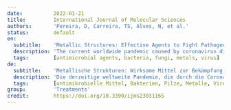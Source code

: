 ```yaml
---
date:          2022-01-21
title:         International Journal of Molecular Sciences
authors:       'Pereira, D, Carreira, TS, Alves, N, et al.'
status:        default
en:
  subtitle:    'Metallic Structures: Effective Agents to Fight Pathogenic Microorganisms'
  description: 'The current worldwide pandemic caused by coronavirus disease 2019 (COVID-19) had alerted the population to the risk that small microorganisms can create for humankind’s wellbeing and survival. All of us have been affected, directly or indirectly, by this situation, and scientists all over the world have been trying to find solutions to fight this virus by killing it or by stop/decrease its spread rate. Numerous kinds of microorganisms have been occasionally created panic in world history, and several solutions have been proposed to stop their spread. Among the most studied antimicrobial solutions, are metals (of different kinds and applied in different formats). In this regard, this review aims to present a recent and comprehensive demonstration of the state-of-the-art in the use of metals, as well as their mechanisms, to fight different pathogens, such as viruses, bacteria, and fungi.'
  tags:        [antimicrobial agents, bacteria, fungi, metals, virus]
de:
  subtitle:    'Metallische Strukturen: Wirksame Mittel zur Bekämpfung pathogener Mikroorganismen'
  description: 'Die derzeitige weltweite Pandemie, die durch die Coronavirus-Krankheit 2019 (COVID-19) verursacht wird, hat die Bevölkerung auf die Gefahr aufmerksam gemacht, die kleine Mikroorganismen für das Wohlergehen und Überleben der Menschheit darstellen können. Wir alle sind direkt oder indirekt von dieser Situation betroffen, und Wissenschaftler auf der ganzen Welt haben versucht, Lösungen zu finden, um dieses Virus zu bekämpfen, indem sie es abtöten oder seine Ausbreitung stoppen/verringern. Zahlreiche Arten von Mikroorganismen haben in der Weltgeschichte gelegentlich Panik ausgelöst, und es wurden verschiedene Lösungen vorgeschlagen, um ihre Ausbreitung zu stoppen. Zu den am meisten untersuchten antimikrobiellen Lösungen gehören Metalle (verschiedener Art und in unterschiedlichen Formaten). In diesem Zusammenhang zielt diese Übersicht darauf ab, einen aktuellen und umfassenden Überblick über den Stand der Technik bei der Verwendung von Metallen sowie deren Mechanismen zur Bekämpfung verschiedener Krankheitserreger wie Viren, Bakterien und Pilze zu geben.' 
  tags:        [antimikrobielle Mittel, Bakterien, Pilze, Metalle, Viren]
group:         'Treatments'
credit:        https://doi.org/10.3390/ijms23031165
---
```

